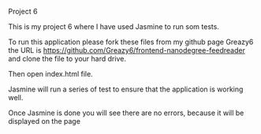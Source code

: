 Project 6

This is my project 6 where I have used Jasmine to run som tests.

To run this application please fork these files from my github page Greazy6 the URL is https://github.com/Greazy6/frontend-nanodegree-feedreader and clone the file to your hard drive.

Then open index.html file.

Jasmine will run a series of test to ensure that the application is working well.

Once Jasmine is done you will see there are no errors, because it will be displayed on the page


